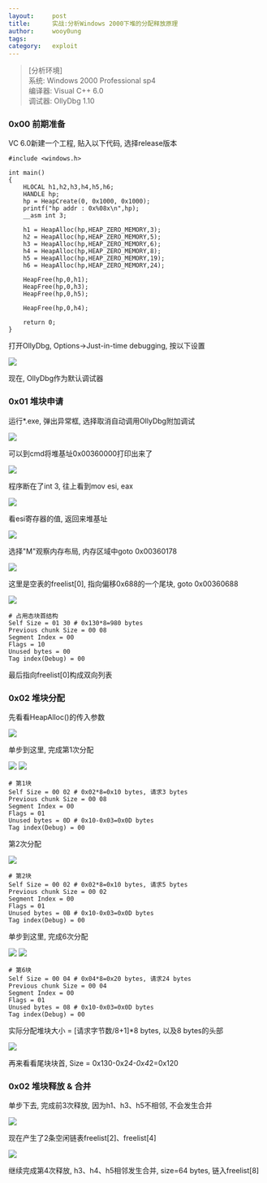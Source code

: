 ```yaml
---
layout:		post
title:		实战:分析Windows 2000下堆的分配释放原理
author:		wooy0ung
tags:		
category:  	exploit
---
```



>[分析环境]  
>系统: Windows 2000 Professional sp4  
>编译器: Visual C++ 6.0  
>调试器: OllyDbg 1.10  
<!-- more -->


### 0x00 前期准备

VC 6.0新建一个工程, 贴入以下代码, 选择release版本

```
#include <windows.h>

int main()
{
	HLOCAL h1,h2,h3,h4,h5,h6;
	HANDLE hp;
	hp = HeapCreate(0, 0x1000, 0x1000);
	printf("hp addr : 0x%08x\n",hp);
	__asm int 3;

	h1 = HeapAlloc(hp,HEAP_ZERO_MEMORY,3);
	h2 = HeapAlloc(hp,HEAP_ZERO_MEMORY,5);
	h3 = HeapAlloc(hp,HEAP_ZERO_MEMORY,6);
	h4 = HeapAlloc(hp,HEAP_ZERO_MEMORY,8);
	h5 = HeapAlloc(hp,HEAP_ZERO_MEMORY,19);
	h6 = HeapAlloc(hp,HEAP_ZERO_MEMORY,24);

	HeapFree(hp,0,h1);
	HeapFree(hp,0,h3);
	HeapFree(hp,0,h5);

	HeapFree(hp,0,h4);
	
	return 0;
}
```

打开OllyDbg, Options->Just-in-time debugging, 按以下设置

![](/assets/img/exploit/2017-10-01-windows-2000-heap/0x00.png)

现在, OllyDbg作为默认调试器


### 0x01 堆块申请

运行*.exe, 弹出异常框, 选择取消自动调用OllyDbg附加调试

![](/assets/img/exploit/2017-10-01-windows-2000-heap/0x01.png)

可以到cmd将堆基址0x00360000打印出来了

![](/assets/img/exploit/2017-10-01-windows-2000-heap/0x02.png)

程序断在了int 3, 往上看到mov esi, eax

![](/assets/img/exploit/2017-10-01-windows-2000-heap/0x03.png)

看esi寄存器的值, 返回来堆基址

![](/assets/img/exploit/2017-10-01-windows-2000-heap/0x04.png)

选择"M"观察内存布局, 内存区域中goto 0x00360178

![](/assets/img/exploit/2017-10-01-windows-2000-heap/0x05.png)

这里是空表的freelist[0], 指向偏移0x688的一个尾块, goto 0x00360688

![](/assets/img/exploit/2017-10-01-windows-2000-heap/0x06.png)

```
# 占用态块首结构
Self Size = 01 30 # 0x130*8=980 bytes
Previous chunk Size = 00 08
Segment Index = 00
Flags = 10
Unused bytes = 00
Tag index(Debug) = 00
```

最后指向freelist[0]构成双向列表


### 0x02 堆块分配

先看看HeapAlloc()的传入参数

![](/assets/img/exploit/2017-10-01-windows-2000-heap/0x07.png)

单步到这里, 完成第1次分配

![](/assets/img/exploit/2017-10-01-windows-2000-heap/0x08.png)
![](/assets/img/exploit/2017-10-01-windows-2000-heap/0x09.png)

```
# 第1块
Self Size = 00 02 # 0x02*8=0x10 bytes, 请求3 bytes
Previous chunk Size = 00 08
Segment Index = 00
Flags = 01
Unused bytes = 0D # 0x10-0x03=0x0D bytes
Tag index(Debug) = 00
```

第2次分配

![](/assets/img/exploit/2017-10-01-windows-2000-heap/0x0a.png)

```
# 第2块
Self Size = 00 02 # 0x02*8=0x10 bytes, 请求5 bytes
Previous chunk Size = 00 02
Segment Index = 00
Flags = 01
Unused bytes = 0B # 0x10-0x03=0x0D bytes
Tag index(Debug) = 00
```

单步到这里, 完成6次分配

![](/assets/img/exploit/2017-10-01-windows-2000-heap/0x0b.png)
![](/assets/img/exploit/2017-10-01-windows-2000-heap/0x0c.png)

```
# 第6块
Self Size = 00 04 # 0x04*8=0x20 bytes, 请求24 bytes
Previous chunk Size = 00 04
Segment Index = 00
Flags = 01
Unused bytes = 08 # 0x10-0x03=0x0D bytes
Tag index(Debug) = 00
```

实际分配堆块大小 = [请求字节数/8+1]*8 bytes, 以及8 bytes的头部

![](/assets/img/exploit/2017-10-01-windows-2000-heap/0x0d.png)

再来看看尾块块首, Size = 0x130-0x2*4-0x4*2=0x120


### 0x02 堆块释放 & 合并

单步下去, 完成前3次释放, 因为h1、h3、h5不相邻, 不会发生合并

![](/assets/img/exploit/2017-10-01-windows-2000-heap/0x0e.png)

现在产生了2条空闲链表freelist[2]、freelist[4]

![](/assets/img/exploit/2017-10-01-windows-2000-heap/0x0f.png)

继续完成第4次释放, h3、h4、h5相邻发生合并, size=64 bytes, 链入freelist[8]
